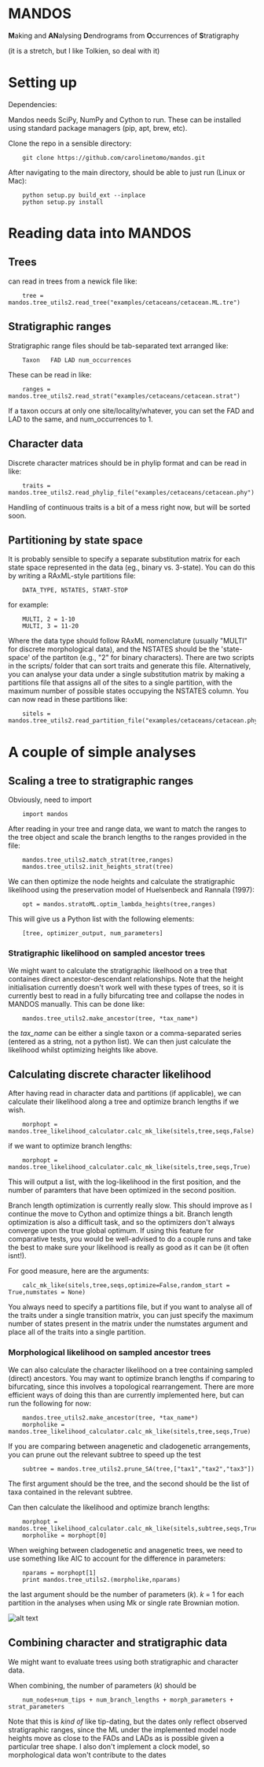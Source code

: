 # MANDOS

**M**aking and **AN**alysing **D**endrograms from **O**ccurrences of **S**tratigraphy

(it is a stretch, but I like Tolkien, so deal with it)


# Setting up

Dependencies:

Mandos needs SciPy, NumPy and Cython to run. These can be installed using standard package managers (pip, apt, brew, etc).

Clone the repo in a sensible directory:

        git clone https://github.com/carolinetomo/mandos.git

After navigating to the main directory, should be able to just run (Linux or Mac):

        python setup.py build_ext --inplace
        python setup.py install

# Reading data into MANDOS

## Trees
can read in trees from a newick file like:

        tree = mandos.tree_utils2.read_tree("examples/cetaceans/cetacean.ML.tre")

## Stratigraphic ranges

Stratigraphic range files should be tab-separated text arranged like:

        Taxon   FAD LAD num_occurrences

These can be read in like:

        ranges = mandos.tree_utils2.read_strat("examples/cetaceans/cetacean.strat")

If a taxon occurs at only one site/locality/whatever, you can set the FAD and LAD to the same, and num_occurrences to 1.

## Character data

Discrete character matrices should be in phylip format and can be read in like:

        traits = mandos.tree_utils2.read_phylip_file("examples/cetaceans/cetacean.phy")

Handling of continuous traits is a bit of a mess right now, but will be sorted soon.

## Partitioning by state space

It is probably sensible to specify a separate substitution matrix for each state space represented in the data (eg., binary vs. 3-state). You can do this by writing a RAxML-style partitions file:

        DATA_TYPE, NSTATES, START-STOP

for example:
        
        MULTI, 2 = 1-10
        MULTI, 3 = 11-20

Where the data type should follow RAxML nomenclature (usually "MULTI" for discrete morphological data), and the NSTATES should be the 'state-space' of the partiton (e.g., "2" for binary characters). There are two scripts in the scripts/ folder that can sort traits and generate this file. Alternatively, you can analyse your data under a single substitution matrix by making a partitions file that assigns all of the sites to a single partition, with the maximum number of possible states occupying the NSTATES column. You can now read in these partitions like:

        sitels = mandos.tree_utils2.read_partition_file("examples/cetaceans/cetacean.phy.models")


# A couple of simple analyses

## Scaling a tree to stratigraphic ranges

Obviously, need to import

        import mandos

After reading in your tree and range data, we want to match the ranges to the tree object and scale the branch lengths to the ranges provided in the file:

        mandos.tree_utils2.match_strat(tree,ranges)
        mandos.tree_utils2.init_heights_strat(tree)

We can then optimize the node heights and calculate the stratigraphic likelihood using the preservation model of Huelsenbeck and Rannala (1997):

        opt = mandos.stratoML.optim_lambda_heights(tree,ranges)

This will give us a Python list with the following elements:

        [tree, optimizer_output, num_parameters]

### Stratigraphic likelihood on sampled ancestor trees

We might want to calculate the stratigraphic likelhood on a tree that containes direct ancestor-descendant relationships. Note that the height initialisation currently doesn't work well with these types of trees, so it is currently best to read in a fully bifurcating tree and collapse the nodes in MANDOS manually. This can be done like:

        mandos.tree_utils2.make_ancestor(tree, *tax_name*)

the *tax_name* can be either a single taxon or a comma-separated series (entered as a string, not a python list). We can then just calculate the likelihood whilst optimizing heights like above.


## Calculating discrete character likelihood

After having read in character data and partitions (if applicable), we can calculate their likelihood along a tree and optimize branch lengths if we wish.

        morphopt = mandos.tree_likelihood_calculator.calc_mk_like(sitels,tree,seqs,False)

if we want to optimize branch lengths:

        morphopt = mandos.tree_likelihood_calculator.calc_mk_like(sitels,tree,seqs,True)

This will output a list, with the log-likelihood in the first position, and the number of paramters that have been optimized in the second position.

Branch length optimization is currently really slow. This should improve as I continue the move to Cython and optimize things a bit. Branch length optimization is also a difficult task, and so the optimizers don't always converge upon the true global optimum. If using this feature for comparative tests, you would be well-advised to do a couple runs and take the best to make sure your likelihood is really as good as it can be (it often isnt!). 

For good measure, here are the arguments:

        calc_mk_like(sitels,tree,seqs,optimize=False,random_start = True,numstates = None)

You always need to specify a partitions file, but if you want to analyse all of the traits under a single transition matrix, you can just specify the maximum number of states present in the matrix under the numstates argument and place all of the traits into a single partition. 

### Morphological likelihood on sampled ancestor trees

We can also calculate the character likelihood on a tree containing sampled (direct) ancestors. You may want to optimize branch lengths if comparing to bifurcating, since this involves a topological rearrangement. There are more efficient ways of doing this than are currently implemented here, but can run the following for now:

        mandos.tree_utils2.make_ancestor(tree, *tax_name*)
        morpholike = mandos.tree_likelihood_calculator.calc_mk_like(sitels,tree,seqs,True)

If you are comparing between anagenetic and cladogenetic arrangements, you can prune out the relevant subtree to speed up the test

        subtree = mandos.tree_utils2.prune_SA(tree,["tax1","tax2","tax3"])

The first argument should be the tree, and the second should be the list of taxa contained in the relevant subtree.

Can then calculate the likelihood and optimize branch lengths:

        morphopt = mandos.tree_likelihood_calculator.calc_mk_like(sitels,subtree,seqs,True)
        morpholike = morphopt[0]

When weighing between cladogenetic and anagenetic trees, we need to use something like AIC to account for the difference in parameters:

        nparams = morphopt[1]
        print mandos.tree_utils2.(morpholike,nparams)

the last argument should be the number of parameters (_k_). _k_ = 1 for each partition in the analyses when using Mk or single rate Brownian motion. 

![alt text](examples/likelihood.png "likelihood calculation on a single character")

## Combining character and stratigraphic data

We might want to evaluate trees using both stratigraphic and character data.

When combining, the number of parameters (_k_) should be
        
        num_nodes+num_tips + num_branch_lengths + morph_parameters + strat_parameters

Note that this is _kind of_ like tip-dating, but the dates only reflect observed stratigraphic ranges, since the ML under the implemented model node heights move as close to the FADs and LADs as is possible given a particular tree shape. I also don't implement a clock model, so morphological data won't contribute to the dates


